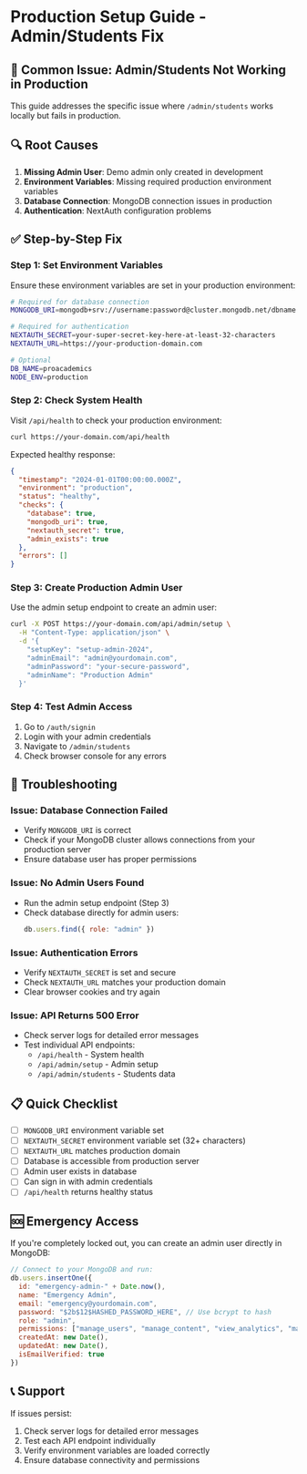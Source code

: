 # Production Setup Guide - Admin/Students Fix

## 🚨 Common Issue: Admin/Students Not Working in Production

This guide addresses the specific issue where `/admin/students` works locally but fails in production.

## 🔍 Root Causes

1. **Missing Admin User**: Demo admin only created in development
2. **Environment Variables**: Missing required production environment variables
3. **Database Connection**: MongoDB connection issues in production
4. **Authentication**: NextAuth configuration problems

## ✅ Step-by-Step Fix

### Step 1: Set Environment Variables

Ensure these environment variables are set in your production environment:

```bash
# Required for database connection
MONGODB_URI=mongodb+srv://username:password@cluster.mongodb.net/dbname

# Required for authentication
NEXTAUTH_SECRET=your-super-secret-key-here-at-least-32-characters
NEXTAUTH_URL=https://your-production-domain.com

# Optional
DB_NAME=proacademics
NODE_ENV=production
```

### Step 2: Check System Health

Visit `/api/health` to check your production environment:

```bash
curl https://your-domain.com/api/health
```

Expected healthy response:
```json
{
  "timestamp": "2024-01-01T00:00:00.000Z",
  "environment": "production",
  "status": "healthy",
  "checks": {
    "database": true,
    "mongodb_uri": true,
    "nextauth_secret": true,
    "admin_exists": true
  },
  "errors": []
}
```

### Step 3: Create Production Admin User

Use the admin setup endpoint to create an admin user:

```bash
curl -X POST https://your-domain.com/api/admin/setup \
  -H "Content-Type: application/json" \
  -d '{
    "setupKey": "setup-admin-2024",
    "adminEmail": "admin@yourdomain.com",
    "adminPassword": "your-secure-password",
    "adminName": "Production Admin"
  }'
```

### Step 4: Test Admin Access

1. Go to `/auth/signin`
2. Login with your admin credentials
3. Navigate to `/admin/students`
4. Check browser console for any errors

## 🔧 Troubleshooting

### Issue: Database Connection Failed
- Verify `MONGODB_URI` is correct
- Check if your MongoDB cluster allows connections from your production server
- Ensure database user has proper permissions

### Issue: No Admin Users Found
- Run the admin setup endpoint (Step 3)
- Check database directly for admin users:
  ```javascript
  db.users.find({ role: "admin" })
  ```

### Issue: Authentication Errors
- Verify `NEXTAUTH_SECRET` is set and secure
- Check `NEXTAUTH_URL` matches your production domain
- Clear browser cookies and try again

### Issue: API Returns 500 Error
- Check server logs for detailed error messages
- Test individual API endpoints:
  - `/api/health` - System health
  - `/api/admin/setup` - Admin setup
  - `/api/admin/students` - Students data

## 📋 Quick Checklist

- [ ] `MONGODB_URI` environment variable set
- [ ] `NEXTAUTH_SECRET` environment variable set (32+ characters)
- [ ] `NEXTAUTH_URL` matches production domain
- [ ] Database is accessible from production server
- [ ] Admin user exists in database
- [ ] Can sign in with admin credentials
- [ ] `/api/health` returns healthy status

## 🆘 Emergency Access

If you're completely locked out, you can create an admin user directly in MongoDB:

```javascript
// Connect to your MongoDB and run:
db.users.insertOne({
  id: "emergency-admin-" + Date.now(),
  name: "Emergency Admin",
  email: "emergency@yourdomain.com",
  password: "$2b$12$HASHED_PASSWORD_HERE", // Use bcrypt to hash
  role: "admin",
  permissions: ["manage_users", "manage_content", "view_analytics", "manage_system"],
  createdAt: new Date(),
  updatedAt: new Date(),
  isEmailVerified: true
})
```

## 📞 Support

If issues persist:
1. Check server logs for detailed error messages
2. Test each API endpoint individually
3. Verify environment variables are loaded correctly
4. Ensure database connectivity and permissions 